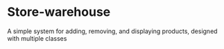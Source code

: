 # Store-warehouse
A simple system for adding, removing, and displaying products, designed with multiple classes
